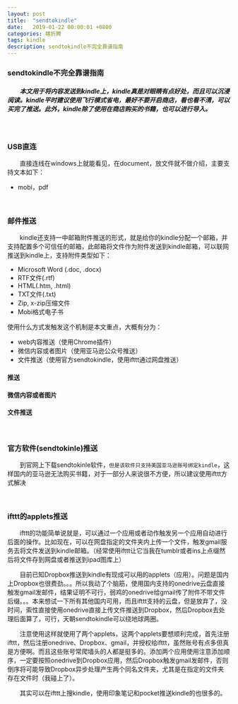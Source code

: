 ```yaml
---
layout: post
title:  "sendtokindle"
date:   2019-01-22 00:00:01 +0800
categories: 瞎折腾
tags: kindle
description: sendtokindle不完全靠谱指南
---
```

### sendtokindle不完全靠谱指南

##### &emsp;&emsp;本文用于将内容发送到kindle上，kindle真是对眼睛有点好处，而且可以沉浸阅读。kindle平时建议使用飞行模式省电，最好不要开启商店，看也看不清，可以买完了推送。此外，kindle除了使用在商店购买的书籍，也可以进行导入。

&nbsp;

### USB直连

&emsp;&emsp;直接连线在windows上就能看见，在document，放文件就不做介绍，主要支持文本如下：

* mobi，pdf

&nbsp;

### 邮件推送

&emsp;&emsp;kindle还支持一中邮箱附件推送的形式，就是给你的kindle分配一个邮箱，并支持配置多个可信任的邮箱，此邮箱将文件作为附件发送到kindle邮箱，可以联网推送到kindle上，支持附件类型如下：

* Microsoft Word (.doc, .docx)
* RTF文件(.rtf)
*  HTML(.htm, .html)
*  TXT文件(.txt)
*  Zip, x-zip压缩文件
*  Mobi格式电子书

使用什么方式发触发这个机制是本文重点，大概有分为：

*  web内容推送（使用Chrome插件）
*  微信内容或者图片（使用亚马逊公众号推送）
*  文件推送（使用官方sendtokindle，使用ifttt通过网盘推送）

#### 推送

#### 微信内容或者图片

#### 文件推送

&nbsp;

### 官方软件(sendtokinle)推送

&emsp;&emsp;到官网上下载sendtokinle软件，`但是该软件只支持美国亚马逊账号绑定kindle`，这样国内的亚马逊无法购买书籍，对于一部分人来说很不方便，所以建议使用ifttt方式解决

&nbsp;

### ifttt的applets推送

&emsp;&emsp;ifttt的功能简单说就是，可以通过一个应用或者动作触发另一个应用自动进行后面的操作。比如现在，可以在网盘指定的文件夹内上传一个文件，触发gmail服务去将文件发送到kindle邮箱。（经常使用ifttt让它当我在tumblr或者ins上点缀然后将文件存到网盘或者推送到ipad图库上）

&emsp;&emsp;目前已知Dropbox推送到kindle有现成可以用的applets（应用）。问题是国内上Dropbox也很费劲。。。所以我动了个脑筋，使用国内支持的onedrive云盘直接触发gmail发邮件，结果证明不可行，弱鸡的onedrive给gmail传了附件不带文件后缀。。。本来想试一下所有其他国内可用，而且ifttt支持的云盘，但是放弃了，没时间，索性直接使用onedrive直接上传文件推送到Dropbox，然后Dropbox去处理后面算了，可行，天朝sendtokindle可以绕地球两圈。

&emsp;&emsp;注意使用这样就使用了两个applets，这两个applets要想顺利完成，首先注册ifttt，然后注册onedrive、Dropbox、gmail，并授权给ifttt，虽然账号有点多但真是方便啊。而且这些账号常爬墙头的人都是挺多的。添加两个应用使用注意添加顺序，一定要按照onedrive到Dropbox应用，然后Dropbox触发gmail发邮件，否则倒序将可能导致Dropbox异步处理产生两个同名文件夹，尤其是在指定的文件夹存在文件时（我碰上了）。

&emsp;&emsp;其实可以在ifttt上搜kindle，使用印象笔记和pocket推送kindle的也很多的。

